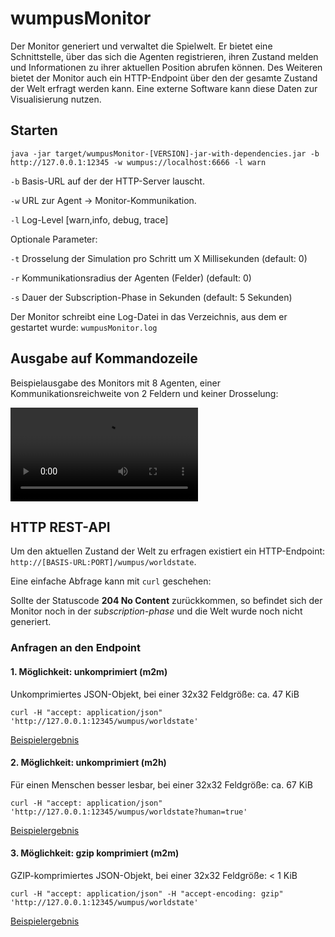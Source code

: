 # wumpusMonitor

Der Monitor generiert und verwaltet die Spielwelt. Er bietet eine Schnittstelle,
über das sich die Agenten registrieren, ihren Zustand melden und
Informationen zu ihrer aktuellen Position abrufen können.
Des Weiteren bietet der Monitor auch ein HTTP-Endpoint über den der gesamte Zustand der
Welt erfragt werden kann. Eine externe Software kann diese Daten
zur Visualisierung nutzen.


## Starten

```
java -jar target/wumpusMonitor-[VERSION]-jar-with-dependencies.jar -b http://127.0.0.1:12345 -w wumpus://localhost:6666 -l warn
```

`-b` Basis-URL auf der der HTTP-Server lauscht.

`-w` URL zur Agent -> Monitor-Kommunikation.

`-l` Log-Level [warn,info, debug, trace]


Optionale Parameter:


`-t` Drosselung der Simulation pro Schritt um X Millisekunden (default: 0)

`-r` Kommunikationsradius der Agenten (Felder) (default: 0)

`-s` Dauer der Subscription-Phase in Sekunden (default: 5 Sekunden)

Der Monitor schreibt eine Log-Datei in das Verzeichnis, aus dem er gestartet wurde:
`wumpusMonitor.log`


## Ausgabe auf Kommandozeile

Beispielausgabe des Monitors mit 8 Agenten, einer Kommunikationsreichweite von 2 Feldern
und keiner Drosselung:

![Ausgabe auf Kommandozeile](../media/monitor_8_agents.webm)


## HTTP REST-API

Um den aktuellen Zustand der Welt zu erfragen existiert ein HTTP-Endpoint:
`http://[BASIS-URL:PORT]/wumpus/worldstate`.

Eine einfache Abfrage kann mit `curl` geschehen:

Sollte der Statuscode **204 No Content** zurückkommen, so befindet sich der Monitor noch
in der *subscription-phase* und die Welt wurde noch nicht generiert.

### Anfragen an den Endpoint

#### 1. Möglichkeit: unkomprimiert (m2m)

Unkomprimiertes JSON-Objekt, bei einer 32x32 Feldgröße: ca. 47 KiB

```
curl -H "accept: application/json" 'http://127.0.0.1:12345/wumpus/worldstate'
```

[Beispielergebnis](wumpusMonitor/samples/sample_world_state.json)

#### 2. Möglichkeit: unkomprimiert (m2h)

Für einen Menschen besser lesbar, bei einer 32x32 Feldgröße: ca. 67 KiB

```
curl -H "accept: application/json" 'http://127.0.0.1:12345/wumpus/worldstate?human=true'
```

[Beispielergebnis](wumpusMonitor/samples/sample_world_state_hr.json)


#### 3. Möglichkeit: gzip komprimiert (m2m)

GZIP-komprimiertes JSON-Objekt, bei einer 32x32 Feldgröße: < 1 KiB

```
curl -H "accept: application/json" -H "accept-encoding: gzip" 'http://127.0.0.1:12345/wumpus/worldstate'
```

[Beispielergebnis](wumpusMonitor/samples/sample_world_state.json.gzip)
